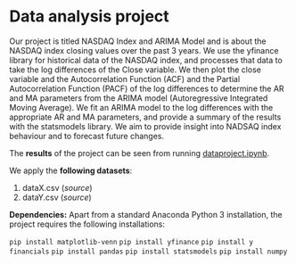 # Data analysis project

Our project is titled NASDAQ Index and ARIMA Model and is about the NASDAQ index closing values over the past 3 years. We use the yfinance library for historical data of the NASDAQ index, and processes that data to take the log differences of the Close variable. We then plot the close variable and the Autocorrelation Function (ACF) and the Partial Autocorrelation Function (PACF) of the log differences to determine the AR and MA parameters from the ARIMA model (Autoregressive Integrated Moving Average). We fit an ARIMA model to the log differences with the appropriate AR and MA parameters, and provide a summary of the results with the statsmodels library. 
We aim to provide insight into NADSAQ index behaviour and to forecast future changes. 

The **results** of the project can be seen from running [dataproject.ipynb](dataproject.ipynb).

We apply the **following datasets**:

1. dataX.csv (*source*) 
1. dataY.csv (*source*)

**Dependencies:** Apart from a standard Anaconda Python 3 installation, the project requires the following installations:

``pip install matplotlib-venn``
``pip install yfinance``
``pip install y financials``
``pip install pandas``
``pip install statsmodels``
``pip install numpy``
